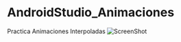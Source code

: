 # AndroidStudio_Animaciones
Practica Animaciones Interpoladas
![ScreenShot](https://raw.github.com/Gamas-G/AndroidStudio_Animaciones/master/Screens/animacion.gif)
